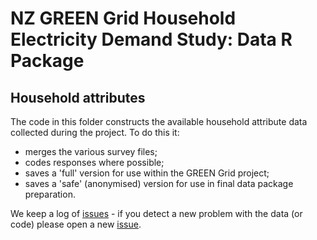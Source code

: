 # NZ GREEN Grid Household Electricity Demand Study: Data R Package

## Household attributes

The code in this folder constructs the available household attribute data collected during the project. To do this it:

 * merges the various survey files;
 * codes responses where possible;
 * saves a 'full' version for use within the GREEN Grid project;
 * saves a 'safe' (anonymised) version for use in final data package preparation.

We keep a log of [issues](https://github.com/CfSOtago/GREENGridData/issues?q=is%3Aissue+label%3AhhAttributes) - if you detect a new problem with the data (or code) please open a new [issue](https://github.com/CfSOtago/GREENGridData/issues?q=is%3Aissue+label%3AhhAttributes).